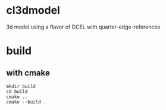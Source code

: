 # cl3dmodel
3d model using a flavor of DCEL with quarter-edge-references

# build

## with cmake

```
mkdir build
cd build
cmake ..
cmake --build .
```
